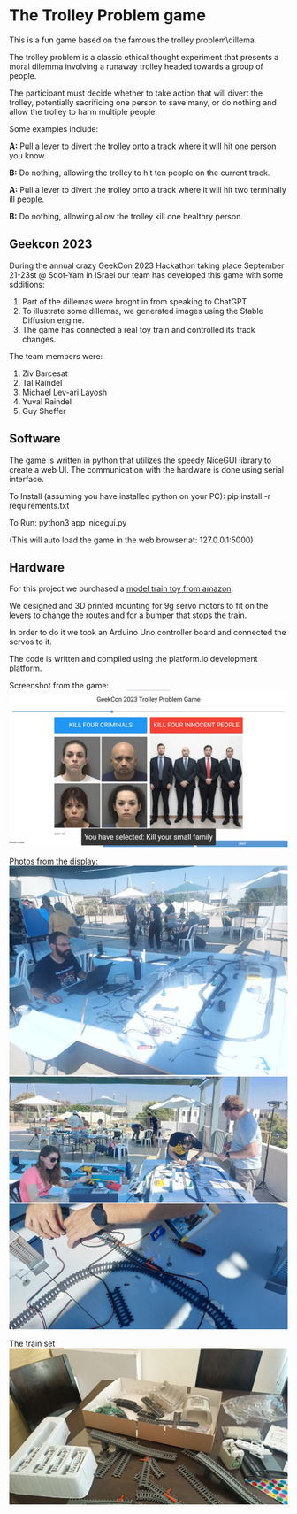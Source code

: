 # The Trolley Problem game
This is a fun game based on the famous the trolley problem\dillema.

The trolley problem is a classic ethical thought experiment that presents a moral dilemma involving a runaway trolley headed towards a group of people. 

The participant must decide whether to take action that will divert the trolley, potentially sacrificing one person to save many, or do nothing and allow the trolley to harm multiple people.

Some examples include:

**A:** Pull a lever to divert the trolley onto a track where it will hit one person you know.

**B:** Do nothing, allowing the trolley to hit ten people on the current track.


**A:** Pull a lever to divert the trolley onto a track where it will hit two terminally ill people.

**B:** Do nothing, allowing allow the trolley kill one healthry person.

## Geekcon 2023

During the annual crazy GeekCon 2023 Hackathon taking place September 21-23st @ Sdot-Yam in ISrael our team has developed this game with some sdditions:

1. Part of the dillemas were broght in from speaking to ChatGPT
2. To illustrate some dillemas, we generated images using the Stable Diffusion engine.
3. The game has connected a real toy train and controlled its track changes. 

The team members were:
1. Ziv Barcesat
2. Tal Raindel
3. Michael Lev-ari Layosh
4. Yuval Raindel
5. Guy Sheffer

## Software
The game is written in python that utilizes the speedy NiceGUI library to create a web UI.
The communication with the hardware is done using serial interface. 

To Install (assuming you have installed python on your PC):
pip install -r requirements.txt

To Run:
python3 app_nicegui.py

(This will auto load the game in the web browser at: 127.0.0.1:5000)
## Hardware
For this project we purchased a [model train toy from amazon](https://www.amazon.com/Electric-Holidays-Christmas-Experience-Accessories/dp/B08818K84M?ref_=ast_sto_dp).

We designed and 3D printed mounting for 9g servo motors to fit on the levers to change the routes and for a bumper that stops the train.

In order to do it we took an Arduino Uno controller board and connected the servos to it.

The code is written and compiled using the platform.io development platform.

Screenshot from the game:
![img](Screenshot.jpg 'Screenshot')

Photos from the display:
![img](display.jpg 'display')
![img](display2.jpg 'display')
![img](display3.jpg 'display')

The train set
![img](trainset.jpg 'trainset')